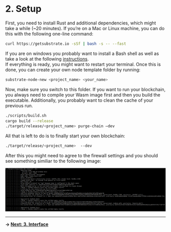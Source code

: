 # 2. Setup

First, you need to install Rust and additional dependencies, which might take a while (~20 minutes). If you’re on a Mac or Linux machine, you can do this with the following one-line command:

```bash
curl https://getsubstrate.io -sSf | bash -s -- --fast
```

If you are on windows you probably want to install a Bash shell as well as take a look at the following [instructions](https://github.com/paritytech/substrate#612-windows).  
If everything is ready, you might want to restart your terminal. Once this is done, you can create your own node template folder by running:

```bash
substrate-node-new <project_name> <your_name>
```

Now, make sure you switch to this folder. If you want to run your blockchain, you always need to compile your Wasm image first and then you build the executable. Additionally, you probably want to clean the cache of your previous run.

```bash
./scripts/build.sh               
cargo build --release    
./target/release/<project_name> purge-chain –dev
```

All that is left to do is to finally start your own blockchain:

```bash
./target/release/<project_name>  --dev
```

After this you might need to agree to the firewall settings and you should see something similiar to the following image:

<img src="./images/setup_1.png" width="600px">

---
**-> [Next: 3. Interface](./3_interface.md)**
